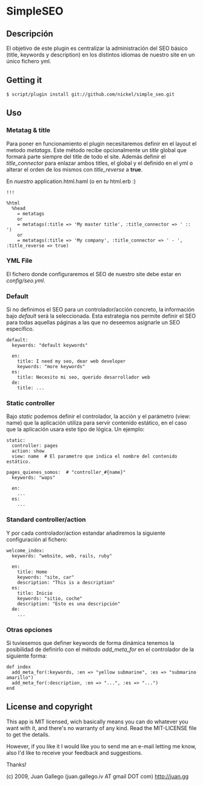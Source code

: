# SimpleSEO

## Descripción

El objetivo de este plugin es centralizar la administración del SEO básico (title, keywords y description) en los distintos idiomas de nuestro site en un único fichero yml.

## Getting it

    $ script/plugin install git://github.com/nickel/simple_seo.git
    
## Uso

### Metatag & title

Para poner en funcionamiento el plugin necesitaremos definir en el layout el metodo _metatags_. Este método recibe opcionalmente un _title_ global que formará parte siempre del title de todo el site. Además definir el _title\_connector_ para enlazar ambos titles, el global y el definido en el yml o alterar el orden de los mismos con _title\_reverse_ a **true**.

En _nuestro_ application.html.haml (o en _tu_ html.erb :)
    
    !!!
  
    %html
      %head
        = metatags
        or
        = metatags(:title => 'My master title', :title_connector => ' :: ')
        or
        = metatags(:title => 'My company', :title_connector => ' - ', :title_reverse => true)
        
      

### YML File

El fichero donde configuraremos el SEO de nuestro site debe estar en _config/seo.yml_.

### Default   

Si no definimos el SEO para un controlador/acción concreto, la información bajo _default_ será la seleccionada. Esta estrategia nos permite definir el SEO para todas aquellas páginas a las que no deseemos asignarle un SEO específico.

    default:
      keywords: "default keywords"

      en:
        title: I need my seo, dear web developer
        keywords: "more keywords"
      es:
        title: Necesito mi seo, querido desarrollador web
      de:
        title: ...

### Static controller

Bajo _static_ podemos definir el controlador, la acción y el parámetro (view: name) que la aplicación utiliza para servir contenido estático, en el caso que la aplicación usara este tipo de lógica. Un ejemplo: 

    static:
      controller: pages
      action: show
      view: name  # El parametro que indica el nombre del contenido estático.

    pages_quienes_somos:  # "controller_#{name}"
      keywords: "waps"
      
      en:
        ...
      es:
        ...

### Standard controller/action

Y por cada controlador/action estandar añadiremos la siguiente configuración al fichero:

    welcome_index:
      keywords: "website, web, rails, ruby"

      en:
        title: Home
        keywords: "site, car"
        description: "This is a description"
      es:
        title: Inicio
        keywords: "sitio, coche"
        description: "Esto es una descripción"
      de:
        ...

### Otras opciones

Si tuviesemos que definer keywords de forma dinámica tenemos la posibilidad de definirlo con el método _add\_meta\_for_ en el controlador  de la siguiente forma:

    def index
      add_meta_for(:keywords, :en => "yellow submarine", :es => "submarino amarillo")
      add_meta_for(:description, :en => "...", :es => "...")
    end

## License and copyright

This app is MIT licensed, wich basically means you can do whatever you want with it, and there's no warranty of any kind. Read the MIT-LICENSE file to get the details.

However, if you like it I would like you to send me an e-mail letting me know, also I'd like to receive your feedback and suggestions.

Thanks!

(c) 2009, Juan Gallego (juan.gallego.iv AT gmail DOT com) http://juan.gg

